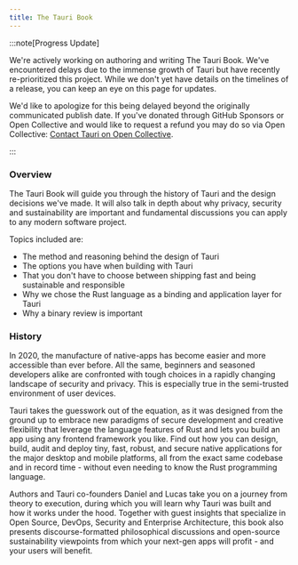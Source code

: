 ```yaml
---
title: The Tauri Book
---
```


:::note[Progress Update]

We're actively working on authoring and writing The Tauri Book. We've encountered delays due to the immense growth of Tauri but have recently re-prioritized this project. While we don't yet have details on the timelines of a release, you can keep an eye on this page for updates.

We'd like to apologize for this being delayed beyond the originally communicated publish date. If you've donated through GitHub Sponsors or Open Collective and would like to request a refund you may do so via Open Collective: [Contact Tauri on Open Collective](https://opencollective.com/tauri/contact).

:::

### Overview

The Tauri Book will guide you through the history of Tauri and the design decisions we've made. It will also talk in depth about why privacy, security and sustainability are important and fundamental discussions you can apply to any modern software project.

Topics included are:

- The method and reasoning behind the design of Tauri
- The options you have when building with Tauri
- That you don't have to choose between shipping fast and being sustainable and responsible
- Why we chose the Rust language as a binding and application layer for Tauri
- Why a binary review is important

### History

In 2020, the manufacture of native-apps has become easier and more accessible than ever before. All the same, beginners and seasoned developers alike are confronted with tough choices in a rapidly changing landscape of security and privacy. This is especially true in the semi-trusted environment of user devices.

Tauri takes the guesswork out of the equation, as it was designed from the ground up to embrace new paradigms of secure development and creative flexibility that leverage the language features of Rust and lets you build an app using any frontend framework you like. Find out how you can design, build, audit and deploy tiny, fast, robust, and secure native applications for the major desktop and mobile platforms, all from the exact same codebase and in record time - without even needing to know the Rust programming language.

Authors and Tauri co-founders Daniel and Lucas take you on a journey from theory to execution, during which you will learn why Tauri was built and how it works under the hood. Together with guest insights that specialize in Open Source, DevOps, Security and Enterprise Architecture, this book also presents discourse-formatted philosophical discussions and open-source sustainability viewpoints from which your next-gen apps will profit - and your users will benefit.
